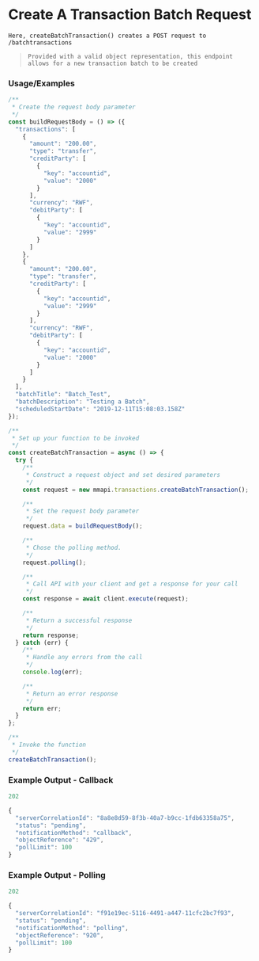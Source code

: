 # Create A Transaction Batch Request

`Here, createBatchTransaction() creates a POST request to /batchtransactions`

> `Provided with a valid object representation, this endpoint allows for a new transaction batch to be created`

### Usage/Examples
```javascript
/**
 * Create the request body parameter
 */
const buildRequestBody = () => ({
  "transactions": [
    {
      "amount": "200.00",
      "type": "transfer",
      "creditParty": [
        {
          "key": "accountid",
          "value": "2000"
        }
      ],
      "currency": "RWF",
      "debitParty": [
        {
          "key": "accountid",
          "value": "2999"
        }
      ]
    },
    {
      "amount": "200.00",
      "type": "transfer",
      "creditParty": [
        {
          "key": "accountid",
          "value": "2999"
        }
      ],
      "currency": "RWF",
      "debitParty": [
        {
          "key": "accountid",
          "value": "2000"
        }
      ]
    }
  ],
  "batchTitle": "Batch_Test",
  "batchDescription": "Testing a Batch",
  "scheduledStartDate": "2019-12-11T15:08:03.158Z"
});

/**
 * Set up your function to be invoked
 */
const createBatchTransaction = async () => {
  try {
    /**
     * Construct a request object and set desired parameters
     */
    const request = new mmapi.transactions.createBatchTransaction();

    /**
     * Set the request body parameter
     */
    request.data = buildRequestBody();

    /**
     * Chose the polling method.
     */
    request.polling();

    /**
     * Call API with your client and get a response for your call
     */
    const response = await client.execute(request);

    /**
     * Return a successful response
     */
    return response;
  } catch (err) {
    /**
     * Handle any errors from the call
     */
    console.log(err);

    /**
     * Return an error response
     */
    return err;
  }
};

/**
 * Invoke the function
 */
createBatchTransaction();
```

### Example Output - Callback
```javascript
202

{
  "serverCorrelationId": "8a8e8d59-8f3b-40a7-b9cc-1fdb63358a75",
  "status": "pending",
  "notificationMethod": "callback",
  "objectReference": "429",
  "pollLimit": 100
}
```

### Example Output - Polling
```javascript
202

{
  "serverCorrelationId": "f91e19ec-5116-4491-a447-11cfc2bc7f93",
  "status": "pending",
  "notificationMethod": "polling",
  "objectReference": "920",
  "pollLimit": 100
}
```
